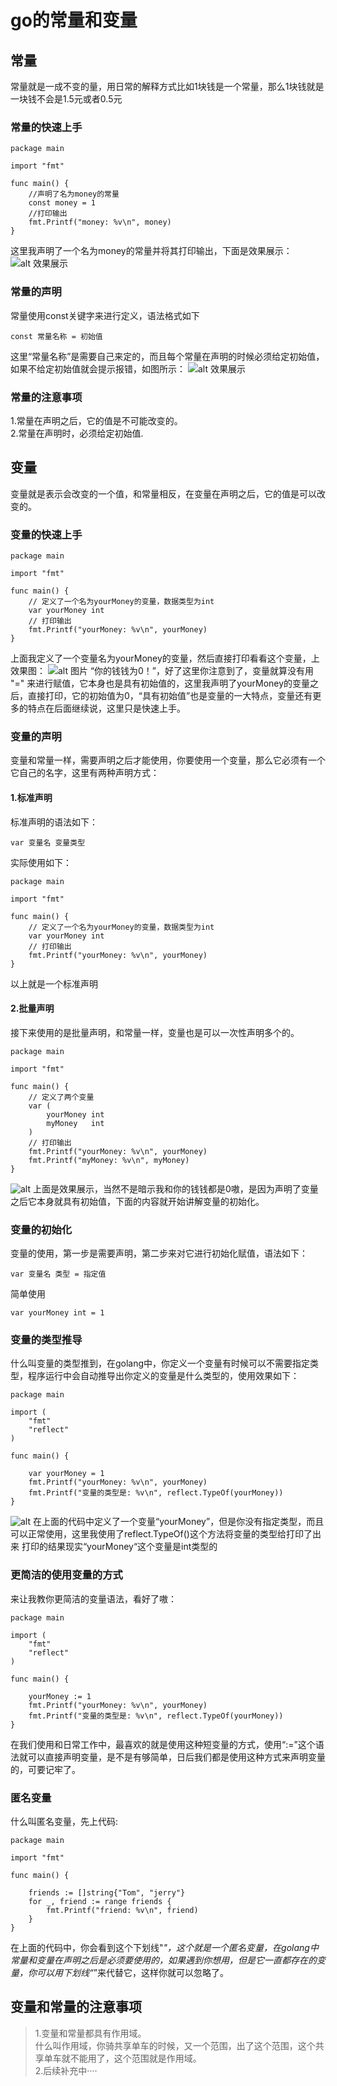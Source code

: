 # go的常量和变量
## 常量 
常量就是一成不变的量，用日常的解释方式比如1块钱是一个常量，那么1块钱就是一块钱不会是1.5元或者0.5元
### 常量的快速上手
```
package main

import "fmt"

func main() {
	//声明了名为money的常量
	const money = 1
	//打印输出
	fmt.Printf("money: %v\n", money)
}
```
这里我声明了一个名为money的常量并将其打印输出，下面是效果展示：
![alt 效果展示](asset/202412211035.png)
### 常量的声明
常量使用const关键字来进行定义，语法格式如下
```
const 常量名称 = 初始值
```


这里“常量名称”是需要自己来定的，而且每个常量在声明的时候必须给定初始值，如果不给定初始值就会提示报错，如图所示：
![alt 效果展示](asset/202412211042.png)
### 常量的注意事项
1.常量在声明之后，它的值是不可能改变的。<br/>
2.常量在声明时，必须给定初始值.<br/>

## 变量
变量就是表示会改变的一个值，和常量相反，在变量在声明之后，它的值是可以改变的。
### 变量的快速上手

```
package main

import "fmt"

func main() {
	// 定义了一个名为yourMoney的变量，数据类型为int
	var yourMoney int
	// 打印输出
	fmt.Printf("yourMoney: %v\n", yourMoney)
}

```
上面我定义了一个变量名为yourMoney的变量，然后直接打印看看这个变量，上效果图：
![alt 图片](asset/202412211516.png)
“你的钱钱为0！”，好了这里你注意到了，变量就算没有用 "=" 来进行赋值，它本身也是具有初始值的，这里我声明了yourMoney的变量之后，直接打印，它的初始值为0，“具有初始值”也是变量的一大特点，变量还有更多的特点在后面继续说，这里只是快速上手。
### 变量的声明
变量和常量一样，需要声明之后才能使用，你要使用一个变量，那么它必须有一个它自己的名字，这里有两种声明方式：<br>


#### 1.标准声明
标准声明的语法如下：
```
var 变量名 变量类型
```
实际使用如下：
```
package main

import "fmt"

func main() {
	// 定义了一个名为yourMoney的变量，数据类型为int
	var yourMoney int
	// 打印输出
	fmt.Printf("yourMoney: %v\n", yourMoney)
}
```
以上就是一个标准声明

#### 2.批量声明
接下来使用的是批量声明，和常量一样，变量也是可以一次性声明多个的。
```
package main

import "fmt"

func main() {
	// 定义了两个变量
	var (
		yourMoney int
		myMoney   int
	)
	// 打印输出
	fmt.Printf("yourMoney: %v\n", yourMoney)
	fmt.Printf("myMoney: %v\n", myMoney)
}
```
![alt](asset/202412222113.png)
上面是效果展示，当然不是暗示我和你的钱钱都是0嗷，是因为声明了变量之后它本身就具有初始值，下面的内容就开始讲解变量的初始化。

### 变量的初始化
变量的使用，第一步是需要声明，第二步来对它进行初始化赋值，语法如下：
```
var 变量名 类型 = 指定值
```
简单使用
```
var yourMoney int = 1
```

### 变量的类型推导
什么叫变量的类型推到，在golang中，你定义一个变量有时候可以不需要指定类型，程序运行中会自动推导出你定义的变量是什么类型的，使用效果如下：
```
package main

import (
	"fmt"
	"reflect"
)

func main() {

	var yourMoney = 1
	fmt.Printf("yourMoney: %v\n", yourMoney)
	fmt.Printf("变量的类型是: %v\n", reflect.TypeOf(yourMoney))
}
```
![alt](asset/2024122222121.png)
在上面的代码中定义了一个变量“yourMoney”，但是你没有指定类型，而且可以正常使用，这里我使用了reflect.TypeOf()这个方法将变量的类型给打印了出来
打印的结果现实“yourMoney“这个变量是int类型的

### 更简洁的使用变量的方式
来让我教你更简洁的变量语法，看好了嗷：
```
package main

import (
	"fmt"
	"reflect"
)

func main() {

	yourMoney := 1
	fmt.Printf("yourMoney: %v\n", yourMoney)
	fmt.Printf("变量的类型是: %v\n", reflect.TypeOf(yourMoney))
}
```
在我们使用和日常工作中，最喜欢的就是使用这种短变量的方式，使用“:=”这个语法就可以直接声明变量，是不是有够简单，日后我们都是使用这种方式来声明变量的，可要记牢了。

### 匿名变量
什么叫匿名变量，先上代码:
```
package main

import "fmt"

func main() {

	friends := []string{"Tom", "jerry"}
	for _, friend := range friends {
		fmt.Printf("friend: %v\n", friend)
	}
}
```
在上面的代码中，你会看到这个下划线"_"，这个就是一个匿名变量，在golang中常量和变量在声明之后是必须要使用的，如果遇到你想用，但是它一直都存在的变量，你可以用下划线“_”来代替它，这样你就可以忽略了。
## 变量和常量的注意事项
>1.变量和常量都具有作用域。<br>
什么叫作用域，你骑共享单车的时候，又一个范围，出了这个范围，这个共享单车就不能用了，这个范围就是作用域。<br>
>2.后续补充中····



